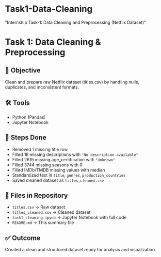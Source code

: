 # Task1-Data-Cleaning
"Internship Task‑1: Data Cleaning and Preprocessing (Netflix Dataset)"
# Task 1: Data Cleaning & Preprocessing

## 🎯 Objective
Clean and prepare raw Netflix dataset (titles.csv) by handling nulls, duplicates, and inconsistent formats.

## 🛠️ Tools
- Python (Pandas)
- Jupyter Notebook

## 📌 Steps Done
- Removed 1 missing title row
- Filled 18 missing descriptions with `"No description available"`
- Filled 2619 missing age_certification with `"Unknown"`
- Filled 3744 missing seasons with 0
- Filled IMDb/TMDB missing values with median
- Standardized text in `title`, `genres`, `production_countries`
- Saved cleaned dataset as `titles_cleaned.csv`

## 📂 Files in Repository
- `titles.csv` → Raw dataset
- `titles_cleaned.csv` → Cleaned dataset
- `task1_cleaning.ipynb` → Jupyter Notebook with full code
- `README.md` → This summary file

## ✅ Outcome
Created a clean and structured dataset ready for analysis and visualization.

